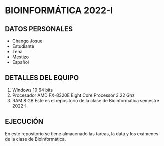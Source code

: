 # BIOINFORMÁTICA 2022-I
## DATOS PERSONALES
- Chango Josue
- Estudiante 
- Tena
- Mestizo
- Español

## DETALLES DEL EQUIPO
1. Windows 10 64 bits
2. Procesador AMD FX-8320E Eight Core Processor 3.22 Ghz
3. RAM 8 GB
Este es el repositorio de la clase de Bioinformática semestre 2022-I.

## EJECUCIÓN

En este repositorio se tiene almacenado las tareas, la data y los exámenes de la clase de Bioinformática.
